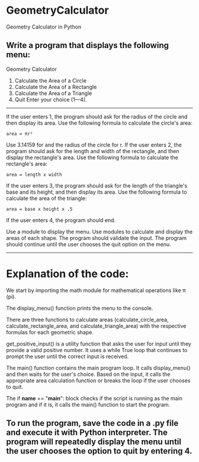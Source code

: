 # GeometryCalculator
Geometry Calculator in Python

Write a program that displays the following menu:
-------------------------------------------------
  Geometry Calculator
1. Calculate the Area of a Circle
2. Calculate the Area of a Rectangle
3. Calculate the Area of a Triangle
4. Quit
Enter your choice (1—4).
-------------------------------------------------

If the user enters 1, the program should ask for the radius of the circle and then display its area. Use the following formula to calculate the circle's area:

    area = πr²

Use 3.14159 for and the radius of the circle for r.
If the user enters 2, the program should ask for the length and width of the rectangle, and then display the
rectangle's area. Use the following formula to calculate the rectangle's area:

    area = length x width

If the user enters 3, the program should ask for the length of the triangle's base and its height, and then display its area. Use the following formula to calculate the area of the triangle:

    area = base x height x .5

If the user enters 4, the program should end.

Use a module to display the menu.  Use modules to calculate and display the areas of each shape.  The program should validate the input.  The program should continue until the user chooses the quit option on the menu.

-----------------------------------------------------------------------------------------
# Explanation of the code:

We start by importing the math module for mathematical operations like π (pi).

The display_menu() function prints the menu to the console.

There are three functions to calculate areas (calculate_circle_area, calculate_rectangle_area, and calculate_triangle_area) with the respective formulas for each geometric shape.

get_positive_input() is a utility function that asks the user for input until they provide a valid positive number. It uses a while True loop that continues to prompt the user until the correct input is received.

The main() function contains the main program loop. It calls display_menu() and then waits for the user's choice. Based on the input, it calls the appropriate area calculation function or breaks the loop if the user chooses to quit.

The if __name__ == "__main__": block checks if the script is running as the main program and if it is, it calls the main() function to start the program.

To run the program, save the code in a .py file and execute it with Python interpreter. The program will repeatedly display the menu until the user chooses the option to quit by entering 4.
-------------------------------------------------------------------------------------------
